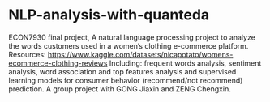 # NLP-analysis-with-quanteda
ECON7930 final project, A natural language processing project to analyze the words customers used in a women’s clothing e-commerce platform.
Resources: https://www.kaggle.com/datasets/nicapotato/womens-ecommerce-clothing-reviews
Including: frequent words analysis, sentiment analysis, word association and top features analysis and supervised learning models for consumer behavior (recommend/not recommend) prediction.
A group project with GONG Jiaxin and ZENG Chengxin.
